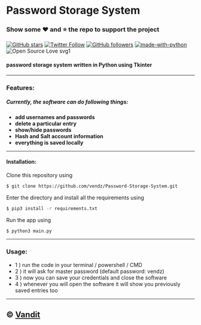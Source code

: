 # Password Storage System
### Show some :heart: and :star: the repo to support the project

[![GitHub stars](https://img.shields.io/github/stars/vendz/Password-Storage-System?style=social)](https://github.com/vendz/Password-Storage-System)
[![Twitter Follow](https://img.shields.io/twitter/follow/vandit_vasa?label=Follow%20%40vandit_vasa&style=social)](https://twitter.com/vandit_vasa)
[![GitHub followers](https://img.shields.io/github/followers/vendz?label=Follow&style=social)](https://github.com/vendz)
[![made-with-python](https://img.shields.io/badge/Made%20with-Python-1f425f.svg)](https://www.python.org/) 
![Open Source Love svg1](https://badges.frapsoft.com/os/v1/open-source.svg?v=103)

#### password storage system written in Python using Tkinter
---

### **Features**:
##### Currently, the software can do following things:
- **add usernames and passwords**
- **delete a particular entry**
- **show/hide passwords**
- **Hash and Salt account information**
- **everything is saved locally**

---
#### Installation:

Clone this repository using
```sh
$ git clone https://github.com/vendz/Password-Storage-System.git
```
Enter the directory and install all the requirements using
```sh
$ pip3 install -r requirements.txt
```
Run the app using
```sh
$ python3 main.py
```
---

### **Usage**:
- 1 )  run the code in your terminal / powershell / CMD 
- 2 )  it will ask for master password (default password: vendz)
- 3 )  now you can save your credentials and close the software
- 4 )  whenever you will open the software it will show you previously saved entries too

---
## © [Vandit](https://github.com/vendz)
